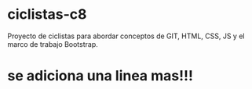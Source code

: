 # ciclistas-c8
Proyecto de ciclistas para abordar conceptos de GIT, HTML, CSS, JS y el marco de trabajo Bootstrap.
# se adiciona una linea mas!!! 
